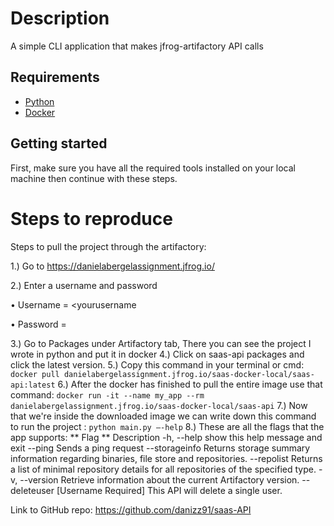 # Description
 A simple CLI application that makes jfrog-artifactory API calls

## Requirements
- [Python](https://www.python.org/)
- [Docker](https://www.docker.com/)

## Getting started

First, make sure you have all the required tools installed on your local machine then continue with these steps.

# Steps to reproduce
  Steps to pull the project through the artifactory:
  
  
  1.)	Go to https://danielabergelassignment.jfrog.io/
  
  
  2.)	Enter a username and password
  
  
  •	Username = <yourusername
                             
                             
  •	Password = <yourpassword>
  
  
  3.)	Go to Packages under Artifactory tab, There you can see the project I wrote in python and put it in docker
  4.)	Click on saas-api packages and click the latest version.
  5.)	Copy this command in your terminal or cmd: ```docker pull danielabergelassignment.jfrog.io/saas-docker-local/saas-api:latest```
  6.)	After the docker has finished to pull the entire image use that command:
  ```docker run -it --name my_app --rm danielabergelassignment.jfrog.io/saas-docker-local/saas-api```
  7.)	Now that we're inside the downloaded image we can write down this command to run the project : ```python main.py –-help```
  8.)	These are all the flags that the app supports:
  ** Flag	                  ** Description
  -h, --help            	show this help message and exit
  --ping                	Sends a ping request
  --storageinfo	Returns storage summary information regarding binaries, file store and repositories.
  --repolist            	Returns a list of minimal repository details for all repositories of the specified type.
  -v, --version	Retrieve information about the current Artifactory version.
  --deleteuser	[Username Required] This API will delete a single user.

  
  Link to GitHub repo: https://github.com/danizz91/saas-API  
    
